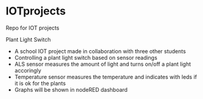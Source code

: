 # IOTprojects
Repo for IOT projects

Plant Light Switch
- A school IOT project made in collaboration with three other students
- Controlling a plant light switch based on sensor readings
- ALS sensor measures the amount of light and turns on/off a plant light accoringly
- Temperature sensor measures the temperature and indicates with leds if it is ok for the plants
- Graphs will be shown in nodeRED dashboard
